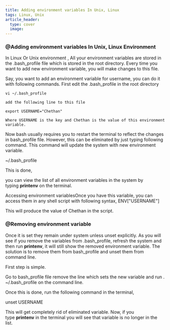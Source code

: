 ```yaml
---
title: Adding environment variables In Unix, Linux
tags: Linux, Unix
article_header:
  type: cover
  image:
---
```




### @Adding environment variables In Unix, Linux Environment
In Linux Or Unix environment , All your environment variables are stored in the .bash_profile file which is stored in the root directory. Every time you want to add new environment variable, you will make changes to this file. 

Say, you want to add an environment variable for username, you can do it with following commands. First edit the .bash_profile in the root directory

    vi ~/.bash_profile

    add the following line to this file 

    export USERNAME="Chethan"

    Where USERNAME is the key and Chethan is the value of this environment variable.
    
  

Now bash usually requires you to restart the terminal to reflect the changes in bash_profile file. However, this can be eliminated by just typing following command. This command will update the system with new environment variable.

~/.bash_profile 

This is done, 

you can view the list of all environment variables in the system by typing **printenv** on the terminal.

Accessing environment variablesOnce you have this variable, you can access them in any shell script with following syntax, ENV["USERNAME"]

This will produce the value of Chethan in the script.

### @Removing environment variable 

Once it is set they remain under system unless unset explicitly. As you will see if you remove the variables from .bash_profile, refresh the system and then run **printenv**, it will still show the removed environment variable. The solution is to remove them from bash_profile and unset them from command line.

First step is simple. 

Go to bash_profile file remove the line which sets the new variable and run . ~/.bash_profile on the command line.

Once this is done, run the following command in the terminal,

unset USERNAME

This will get completely rid of eliminated variable. Now, if you type **printenv** in the terminal you will see that variable is no longer in the list.

<!--more-->

